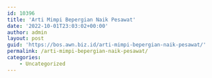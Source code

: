 ```yaml
---
id: 10396
title: 'Arti Mimpi Bepergian Naik Pesawat'
date: '2022-10-01T23:03:02+00:00'
author: admin
layout: post
guid: 'https://bos.awn.biz.id/arti-mimpi-bepergian-naik-pesawat/'
permalink: /arti-mimpi-bepergian-naik-pesawat/
categories:
    - Uncategorized
---
```


